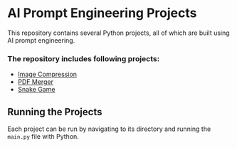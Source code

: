 # AI Prompt Engineering Projects

This repository contains several Python projects, all of which are built using AI prompt engineering.

### The repository includes following projects:

- [Image Compression](image-compression/main.py)
- [PDF Merger](pdf-merger/main.py)
- [Snake Game](snake-game/main.py)

## Running the Projects

Each project can be run by navigating to its directory and running the `main.py` file with Python.
